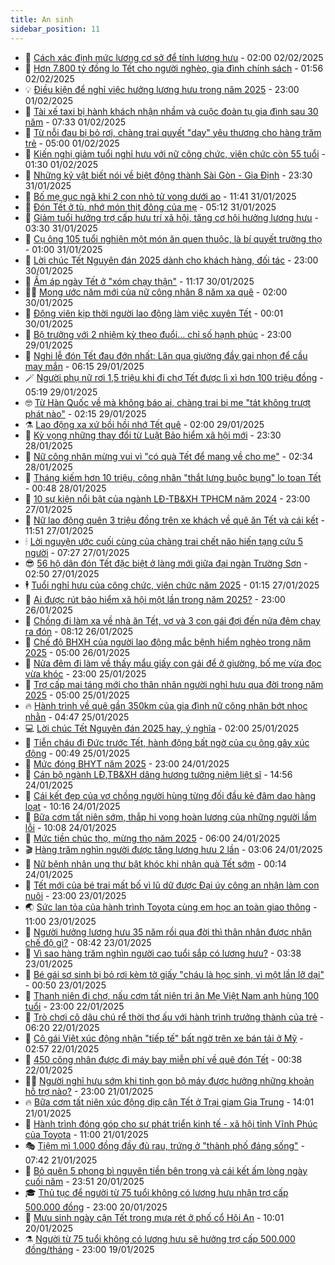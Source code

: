 ```yaml
---
title: An sinh
sidebar_position: 11
---
```


<!-- dantri-an-sinh:START -->
- 👺 [Cách xác định mức lương cơ sở để tính lương hưu](https://dantri.com.vn/an-sinh/cach-xac-dinh-muc-luong-co-so-de-tinh-luong-huu-20250131173917408.htm) - 02:00 02/02/2025
- 👀 [Hơn 7.800 tỷ đồng lo Tết cho người nghèo, gia đình chính sách](https://dantri.com.vn/an-sinh/hon-7800-ty-dong-lo-tet-cho-nguoi-ngheo-gia-dinh-chinh-sach-20250202074941126.htm) - 01:56 02/02/2025
- 💡 [Điều kiện để nghỉ việc hưởng lương hưu trong năm 2025](https://dantri.com.vn/an-sinh/dieu-kien-de-nghi-viec-huong-luong-huu-trong-nam-2025-20250126060659288.htm) - 23:00 01/02/2025
- 💄 [Tài xế taxi bị hành khách nhận nhầm và cuộc đoàn tụ gia đình sau 30 năm](https://dantri.com.vn/an-sinh/tai-xe-taxi-bi-hanh-khach-nhan-nham-va-cuoc-doan-tu-gia-dinh-sau-30-nam-20250201140423078.htm) - 07:33 01/02/2025
- 🧠 [Từ nỗi đau bị bỏ rơi, chàng trai quyết &quot;dạy&quot; yêu thương cho hàng trăm trẻ](https://dantri.com.vn/an-sinh/tu-noi-dau-bi-bo-roi-chang-trai-quyet-day-yeu-thuong-cho-hang-tram-tre-20250123163632988.htm) - 05:00 01/02/2025
- 🫣 [Kiến nghị giảm tuổi nghỉ hưu với nữ công chức, viên chức còn 55 tuổi](https://dantri.com.vn/an-sinh/kien-nghi-giam-tuoi-nghi-huu-voi-nu-cong-chuc-vien-chuc-con-55-tuoi-20250131183316120.htm) - 01:30 01/02/2025
- 🥸 [Những kỷ vật biết nói về biệt động thành Sài Gòn - Gia Định](https://dantri.com.vn/an-sinh/nhung-ky-vat-biet-noi-ve-biet-dong-thanh-sai-gon-gia-dinh-20250128043207959.htm) - 23:30 31/01/2025
- 🤭 [Bố mẹ gục ngã khi 2 con nhỏ tử vong dưới ao](https://dantri.com.vn/an-sinh/bo-me-guc-nga-khi-2-con-nho-tu-vong-duoi-ao-20250131140222616.htm) - 11:41 31/01/2025
- 💂 [Đón Tết ở tù, nhớ món thịt đông của mẹ](https://dantri.com.vn/an-sinh/don-tet-o-tu-nho-mon-thit-dong-cua-me-20250131102739972.htm) - 05:12 31/01/2025
- 🦣 [Giảm tuổi hưởng trợ cấp hưu trí xã hội, tăng cơ hội hưởng lương hưu](https://dantri.com.vn/an-sinh/giam-tuoi-huong-tro-cap-huu-tri-xa-hoi-tang-co-hoi-huong-luong-huu-20250130161348389.htm) - 03:30 31/01/2025
- 🧰 [Cụ ông 105 tuổi nghiện một món ăn quen thuộc, là bí quyết trường thọ](https://dantri.com.vn/an-sinh/cu-ong-105-tuoi-nghien-mot-mon-an-quen-thuoc-la-bi-quyet-truong-tho-20250121094138585.htm) - 01:00 31/01/2025
- 🤩 [Lời chúc Tết Nguyên đán 2025 dành cho khách hàng, đối tác](https://dantri.com.vn/an-sinh/loi-chuc-tet-nguyen-dan-2025-danh-cho-khach-hang-doi-tac-20250122211951329.htm) - 23:00 30/01/2025
- 🤖 [Ấm áp ngày Tết ở &quot;xóm chạy thận&quot;](https://dantri.com.vn/an-sinh/am-ap-ngay-tet-o-xom-chay-than-20250130095600777.htm) - 11:17 30/01/2025
- 🧑‍💻 [Mong ước năm mới của nữ công nhân 8 năm xa quê](https://dantri.com.vn/an-sinh/mong-uoc-nam-moi-cua-nu-cong-nhan-8-nam-xa-que-20250128160416035.htm) - 02:00 30/01/2025
- 🦍 [Động viên kịp thời người lao động làm việc xuyên Tết](https://dantri.com.vn/an-sinh/dong-vien-kip-thoi-nguoi-lao-dong-lam-viec-xuyen-tet-20250129223859543.htm) - 00:01 30/01/2025
- 🦆 [Bộ trưởng với 2 nhiệm kỳ theo đuổi… chỉ số hạnh phúc](https://dantri.com.vn/an-sinh/bo-truong-voi-2-nhiem-ky-theo-duoi-chi-so-hanh-phuc-20250127151347380.htm) - 23:00 29/01/2025
- 🌊 [Nghi lễ đón Tết đau đớn nhất: Lăn qua giường đầy gai nhọn để cầu may mắn](https://dantri.com.vn/an-sinh/nghi-le-don-tet-dau-don-nhat-lan-qua-giuong-day-gai-nhon-de-cau-may-man-20250128130837584.htm) - 06:15 29/01/2025
- 🪄 [Người phụ nữ rơi 1,5 triệu khi đi chợ Tết được lì xì hơn 100 triệu đồng](https://dantri.com.vn/an-sinh/nguoi-phu-nu-roi-15-trieu-khi-di-cho-tet-duoc-li-xi-hon-100-trieu-dong-20250129094409205.htm) - 05:19 29/01/2025
- 🤓 [Từ Hàn Quốc về mà không báo ai, chàng trai bị mẹ &quot;tát không trượt phát nào&quot;](https://dantri.com.vn/an-sinh/tu-han-quoc-ve-ma-khong-bao-ai-chang-trai-bi-me-tat-khong-truot-phat-nao-20250129083842138.htm) - 02:15 29/01/2025
- ⚗️ [Lao động xa xứ bồi hồi nhớ Tết quê](https://dantri.com.vn/an-sinh/lao-dong-xa-xu-boi-hoi-nho-tet-que-20250124202033153.htm) - 02:00 29/01/2025
- 💃 [Kỳ vọng những thay đổi từ Luật Bảo hiểm xã hội mới](https://dantri.com.vn/an-sinh/ky-vong-nhung-thay-doi-tu-luat-bao-hiem-xa-hoi-moi-20250126062424041.htm) - 23:30 28/01/2025
- 💼 [Nữ công nhân mừng vui vì &quot;có quà Tết để mang về cho mẹ&quot;](https://dantri.com.vn/an-sinh/nu-cong-nhan-mung-vui-vi-co-qua-tet-de-mang-ve-cho-me-20250127154150746.htm) - 02:34 28/01/2025
- 🤖 [Tháng kiếm hơn 10 triệu, công nhân &quot;thắt lưng buộc bụng&quot; lo toan Tết](https://dantri.com.vn/an-sinh/thang-kiem-hon-10-trieu-cong-nhan-that-lung-buoc-bung-lo-toan-tet-20250127160751637.htm) - 00:48 28/01/2025
- 🧐 [10 sự kiện nổi bật của ngành LĐ-TB&amp;XH TPHCM năm 2024](https://dantri.com.vn/an-sinh/10-su-kien-noi-bat-cua-nganh-ld-tbxh-tphcm-nam-2024-20250123181642443.htm) - 23:00 27/01/2025
- 💯 [Nữ lao động quên 3 triệu đồng trên xe khách về quê ăn Tết và cái kết](https://dantri.com.vn/an-sinh/nu-lao-dong-quen-3-trieu-dong-tren-xe-khach-ve-que-an-tet-va-cai-ket-20250127172839415.htm) - 11:51 27/01/2025
- 🕯 [Lời nguyện ước cuối cùng của chàng trai chết não hiến tạng cứu 5 người](https://dantri.com.vn/an-sinh/loi-nguyen-uoc-cuoi-cung-cua-chang-trai-chet-nao-hien-tang-cuu-5-nguoi-20250127130243038.htm) - 07:27 27/01/2025
- 😎 [56 hộ dân đón Tết đặc biệt ở làng mới giữa đại ngàn Trường Sơn](https://dantri.com.vn/an-sinh/56-ho-dan-don-tet-dac-biet-o-lang-moi-giua-dai-ngan-truong-son-20250125094635844.htm) - 02:50 27/01/2025
- 🕴 [Tuổi nghỉ hưu của công chức, viên chức năm 2025](https://dantri.com.vn/an-sinh/tuoi-nghi-huu-cua-cong-chuc-vien-chuc-nam-2025-20250126220643335.htm) - 01:15 27/01/2025
- 🤖 [Ai được rút bảo hiểm xã hội một lần trong năm 2025?](https://dantri.com.vn/an-sinh/ai-duoc-rut-bao-hiem-xa-hoi-mot-lan-trong-nam-2025-20250124141246908.htm) - 23:00 26/01/2025
- 🤡 [Chồng đi làm xa về nhà ăn Tết, vợ và 3 con gái đợi đến nửa đêm chạy ra đón](https://dantri.com.vn/an-sinh/chong-di-lam-xa-ve-nha-an-tet-vo-va-3-con-gai-doi-den-nua-dem-chay-ra-don-20250125192724133.htm) - 08:12 26/01/2025
- 💪 [Chế độ BHXH của người lao động mắc bệnh hiểm nghèo trong năm 2025](https://dantri.com.vn/an-sinh/che-do-bhxh-cua-nguoi-lao-dong-mac-benh-hiem-ngheo-trong-nam-2025-20250124132704907.htm) - 05:00 26/01/2025
- 🌝 [Nửa đêm đi làm về thấy mẩu giấy con gái để ở giường, bố mẹ vừa đọc vừa khóc](https://dantri.com.vn/an-sinh/nua-dem-di-lam-ve-thay-mau-giay-con-gai-de-o-giuong-bo-me-vua-doc-vua-khoc-20250124220910617.htm) - 23:00 25/01/2025
- 🤩 [Trợ cấp mai táng mới cho thân nhân người nghỉ hưu qua đời trong năm 2025](https://dantri.com.vn/an-sinh/tro-cap-mai-tang-moi-cho-than-nhan-nguoi-nghi-huu-qua-doi-trong-nam-2025-20250123180644344.htm) - 05:00 25/01/2025
- 🔥 [Hành trình về quê gần 350km của gia đình nữ công nhân bớt nhọc nhằn](https://dantri.com.vn/an-sinh/hanh-trinh-ve-que-gan-350km-cua-gia-dinh-nu-cong-nhan-bot-nhoc-nhan-20250125113452351.htm) - 04:47 25/01/2025
- 💻 [Lời chúc Tết Nguyên đán 2025 hay, ý nghĩa](https://dantri.com.vn/an-sinh/loi-chuc-tet-nguyen-dan-2025-hay-y-nghia-20250120210107087.htm) - 02:00 25/01/2025
- 💄 [Tiễn cháu đi Đức trước Tết, hành động bất ngờ của cụ ông gây xúc động](https://dantri.com.vn/an-sinh/tien-chau-di-duc-truoc-tet-hanh-dong-bat-ngo-cua-cu-ong-gay-xuc-dong-20250124181022340.htm) - 00:49 25/01/2025
- 🦆 [Mức đóng BHYT năm 2025](https://dantri.com.vn/an-sinh/muc-dong-bhyt-nam-2025-20250123191740922.htm) - 23:00 24/01/2025
- 🐲 [Cán bộ ngành LĐ,TB&amp;XH dâng hương tưởng niệm liệt sĩ](https://dantri.com.vn/an-sinh/can-bo-nganh-ldtbxh-dang-huong-tuong-niem-liet-si-20250124173445091.htm) - 14:56 24/01/2025
- 🥷 [Cái kết đẹp của vợ chồng người hùng từng đối đầu kẻ đâm dao hàng loạt](https://dantri.com.vn/an-sinh/cai-ket-dep-cua-vo-chong-nguoi-hung-tung-doi-dau-ke-dam-dao-hang-loat-20250124163459150.htm) - 10:16 24/01/2025
- 💯 [Bữa cơm tất niên sớm, thắp hi vọng hoàn lương của những người lầm lỗi](https://dantri.com.vn/an-sinh/bua-com-tat-nien-som-thap-hi-vong-hoan-luong-cua-nhung-nguoi-lam-loi-20250124160643554.htm) - 10:08 24/01/2025
- 🧐 [Mức tiền chúc thọ, mừng thọ năm 2025](https://dantri.com.vn/an-sinh/muc-tien-chuc-tho-mung-tho-nam-2025-20250124094503731.htm) - 06:00 24/01/2025
- 🎬 [Hàng trăm nghìn người được tăng lương hưu 2 lần](https://dantri.com.vn/an-sinh/hang-tram-nghin-nguoi-duoc-tang-luong-huu-2-lan-20250123224024194.htm) - 03:06 24/01/2025
- 🦍 [Nữ bệnh nhân ung thư bật khóc khi nhận quà Tết sớm](https://dantri.com.vn/an-sinh/nu-benh-nhan-ung-thu-bat-khoc-khi-nhan-qua-tet-som-20250123184636308.htm) - 00:14 24/01/2025
- 🫶 [Tết mới của bé trai mất bố vì lũ dữ được Đại úy công an nhận làm con nuôi](https://dantri.com.vn/an-sinh/tet-moi-cua-be-trai-mat-bo-vi-lu-du-duoc-dai-uy-cong-an-nhan-lam-con-nuoi-20250118172735979.htm) - 23:00 23/01/2025
- 🌏 [Sức lan tỏa của hành trình Toyota cùng em học an toàn giao thông](https://dantri.com.vn/an-sinh/suc-lan-toa-cua-hanh-trinh-toyota-cung-em-hoc-an-toan-giao-thong-20250123153708655.htm) - 11:00 23/01/2025
- 🫣 [Người hưởng lương hưu 35 năm rồi qua đời thì thân nhân được nhận chế độ gì?](https://dantri.com.vn/an-sinh/nguoi-huong-luong-huu-35-nam-roi-qua-doi-thi-than-nhan-duoc-nhan-che-do-gi-20250123061040179.htm) - 08:42 23/01/2025
- 🥰 [Vì sao hàng trăm nghìn người cao tuổi sắp có lương hưu?](https://dantri.com.vn/an-sinh/vi-sao-hang-tram-nghin-nguoi-cao-tuoi-sap-co-luong-huu-20250123101636795.htm) - 03:38 23/01/2025
- 🎊 [Bé gái sơ sinh bị bỏ rơi kèm tờ giấy &quot;cháu là học sinh, vì một lần lỡ dại&quot;](https://dantri.com.vn/an-sinh/be-gai-so-sinh-bi-bo-roi-kem-to-giay-chau-la-hoc-sinh-vi-mot-lan-lo-dai-20250122190204893.htm) - 00:50 23/01/2025
- 💄 [Thanh niên đi chợ, nấu cơm tất niên tri ân Mẹ Việt Nam anh hùng 100 tuổi](https://dantri.com.vn/an-sinh/thanh-nien-di-cho-nau-com-tat-nien-tri-an-me-viet-nam-anh-hung-100-tuoi-20250122162546492.htm) - 23:00 22/01/2025
- 👹 [Trò chơi cô dâu chú rể thời thơ ấu với hành trình trưởng thành của trẻ](https://dantri.com.vn/an-sinh/tro-choi-co-dau-chu-re-thoi-tho-au-voi-hanh-trinh-truong-thanh-cua-tre-20250121230229291.htm) - 06:20 22/01/2025
- 💯 [Cô gái Việt xúc động nhận &quot;tiếp tế&quot; bất ngờ trên xe bán tải ở Mỹ](https://dantri.com.vn/an-sinh/co-gai-viet-xuc-dong-nhan-tiep-te-bat-ngo-tren-xe-ban-tai-o-my-20250121213713129.htm) - 02:57 22/01/2025
- 📝 [450 công nhân được đi máy bay miễn phí về quê đón Tết](https://dantri.com.vn/an-sinh/450-cong-nhan-duoc-di-may-bay-mien-phi-ve-que-don-tet-20250121220624049.htm) - 00:38 22/01/2025
- 👨‍🏫 [Người nghỉ hưu sớm khi tinh gọn bộ máy được hưởng những khoản hỗ trợ nào?](https://dantri.com.vn/an-sinh/nguoi-nghi-huu-som-khi-tinh-gon-bo-may-duoc-huong-nhung-khoan-ho-tro-nao-20250120112201994.htm) - 23:00 21/01/2025
- 🔥 [Bữa cơm tất niên xúc động dịp cận Tết ở Trại giam Gia Trung](https://dantri.com.vn/an-sinh/bua-com-tat-nien-xuc-dong-dip-can-tet-o-trai-giam-gia-trung-20250121202902147.htm) - 14:01 21/01/2025
- 🧰 [Hành trình đóng góp cho sự phát triển kinh tế - xã hội tỉnh Vĩnh Phúc của Toyota](https://dantri.com.vn/an-sinh/hanh-trinh-dong-gop-cho-su-phat-trien-kinh-te-xa-hoi-tinh-vinh-phuc-cua-toyota-20250121161629696.htm) - 11:00 21/01/2025
- 🎭 [Tiệm mì 1.000 đồng đầy đủ rau, trứng ở &quot;thành phố đáng sống&quot;](https://dantri.com.vn/an-sinh/tiem-mi-1000-dong-day-du-rau-trung-o-thanh-pho-dang-song-20250115204202414.htm) - 07:42 21/01/2025
- 🔭 [Bỏ quên 5 phong bì nguyên tiền bên trong và cái kết ấm lòng ngày cuối năm](https://dantri.com.vn/an-sinh/bo-quen-5-phong-bi-nguyen-tien-ben-trong-va-cai-ket-am-long-ngay-cuoi-nam-20250120231417678.htm) - 23:51 20/01/2025
- 🎓 [Thủ tục để người từ 75 tuổi không có lương hưu nhận trợ cấp 500.000 đồng](https://dantri.com.vn/an-sinh/thu-tuc-de-nguoi-tu-75-tuoi-khong-co-luong-huu-nhan-tro-cap-500000-dong-20250120162853882.htm) - 23:00 20/01/2025
- 🦅 [Mưu sinh ngày cận Tết trong mưa rét ở phố cổ Hội An](https://dantri.com.vn/an-sinh/muu-sinh-ngay-can-tet-trong-mua-ret-o-pho-co-hoi-an-20250120143013851.htm) - 10:01 20/01/2025
- ⚗️ [Người từ 75 tuổi không có lương hưu sẽ hưởng trợ cấp 500.000 đồng/tháng](https://dantri.com.vn/an-sinh/nguoi-tu-75-tuoi-khong-co-luong-huu-se-huong-tro-cap-500000-dongthang-20250118160731031.htm) - 23:00 19/01/2025<!-- dantri-an-sinh:END -->

